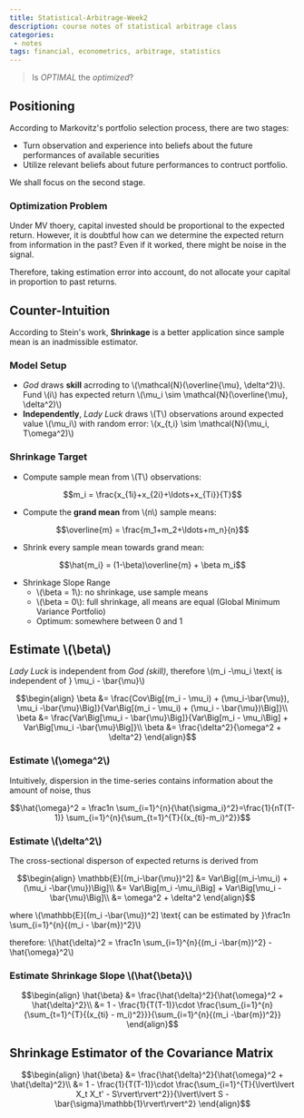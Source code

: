```yaml
---
title: Statistical-Arbitrage-Week2
description: course notes of statistical arbitrage class
categories:
 - notes
tags: financial, econometrics, arbitrage, statistics
---
```


> Is _OPTIMAL_ the *optimized*?

<!-- more -->

## Positioning
According to Markovitz's portfolio selection process, there are two stages:
- Turn observation and experience into beliefs about the future performances of available securities
- Utilize relevant beliefs about future performances to contruct portfolio.

We shall focus on the second stage.

### Optimization Problem

Under MV thoery, capital invested should be proportional to the expected return. However, it is doubtful how can we determine the expected return from information in the past? Even if it worked, there might be noise in the signal.

Therefore, taking estimation error into account, do not allocate your capital in proportion to past returns.

## Counter-Intuition
According to Stein's work, **Shrinkage** is a better application since sample mean is an inadmissible estimator.

### Model Setup
- _God_ draws **skill** acrroding to \\(\mathcal{N}(\overline{\mu}, \delta^2)\\). Fund \\(i\\) has expected return \\(\mu_i \sim \mathcal{N}(\overline{\mu}, \delta^2)\\)
- **Independently**, _Lady Luck_ draws \\(T\\) observations around expected value \\(\mu_i\\) with random error: \\(x_{t,i} \sim \mathcal{N}(\mu_i, T\omega^2)\\)

### Shrinkage Target
- Compute sample mean from \\(T\\) observations:

$$m_i = \frac{x_{1i}+x_{2i}+\ldots+x_{Ti}}{T}$$

- Compute the **grand mean** from \\(n\\) sample means:

$$\overline{m} = \frac{m_1+m_2+\ldots+m_n}{n}$$

- Shrink every sample mean towards grand mean:

$$\hat{m_i} = (1-\beta)\overline{m} + \beta m_i$$

- Shrinkage Slope Range
	- \\(\beta = 1\\): no shrinkage, use sample means
	- \\(\beta = 0\\): full shrinkage, all means are equal (Global Minimum Variance Portfolio)
	- Optimum: somewhere between 0 and 1

## Estimate \\(\beta\\)
_Lady Luck_ is independent from _God (skill)_, therefore \\(m_i -\mu_i \text{ is independent of } \mu_i - \bar{\mu}\\)

$$\begin{align}
\beta &= \frac{Cov\Big[(m_i - \mu_i) + (\mu_i-\bar{\mu}), \mu_i -\bar{\mu}\Big]}{Var\Big[(m_i - \mu_i) + (\mu_i - \bar{\mu})\Big]}\\
\beta &= \frac{Var\Big[\mu_i - \bar{\mu}\Big]}{Var\Big[m_i - \mu_i\Big] + Var\Big[\mu_i -\bar{\mu}\Big]}\\
\beta &= \frac{\delta^2}{\omega^2 + \delta^2}
\end{align}$$

### Estimate \\(\omega^2\\)
Intuitively, dispersion in the time-series contains information about the amount of noise, thus

$$\hat{\omega}^2 = \frac1n \sum_{i=1}^{n}{\hat{\sigma_i}^2}=\frac{1}{nT(T-1)} \sum_{i=1}^{n}{\sum_{t=1}^{T}{(x_{ti}-m_i)^2}}$$

### Estimate \\(\delta^2\\)
The cross-sectional disperson of expected returns is derived from 

$$\begin{align}
\mathbb{E}[(m_i-\bar{\mu})^2] &= Var\Big[(m_i-\mu_i) + (\mu_i -\bar{\mu})\Big]\\
&= Var\Big[m_i -\mu_i\Big] + Var\Big[\mu_i -\bar{\mu}\Big]\\
&= \omega^2 + \delta^2
\end{align}$$

where \\(\mathbb{E}[(m_i -\bar{\mu})^2] \text{ can be estimated by }\frac1n \sum_{i=1}^{n}{(m_i - \bar{m})^2}\\)

therefore: \\(\hat{\delta}^2 = \frac1n \sum_{i=1}^{n}{(m_i -\bar{m})^2} - \hat{\omega}^2\\)

### Estimate Shrinkage Slope \\(\hat{\beta}\\)

$$\begin{align}
\hat{\beta} &= \frac{\hat{\delta}^2}{\hat{\omega}^2 + \hat{\delta}^2}\\
&= 1 - \frac{1}{T(T-1)}\cdot \frac{\sum_{i=1}^{n}{\sum_{t=1}^{T}{(x_{ti} - m_i)^2}}}{\sum_{i=1}^{n}{(m_i -\bar{m})^2}}
\end{align}$$

## Shrinkage Estimator of the Covariance Matrix

$$\begin{align}
\hat{\beta} &= \frac{\hat{\delta}^2}{\hat{\omega}^2 + \hat{\delta}^2}\\
&= 1 - \frac{1}{T(T-1)}\cdot \frac{\sum_{i=1}^{T}{\lvert\lvert X_t X_t' - S\rvert\rvert^2}}{\lvert\lvert S - \bar{\sigma}\mathbb{1}\rvert\rvert^2}
\end{align}$$


